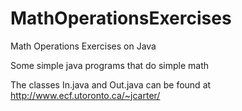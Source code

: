 # MathOperationsExercises
Math Operations Exercises on Java

Some simple java programs that do simple math

The classes In.java and Out.java can be found at http://www.ecf.utoronto.ca/~jcarter/
